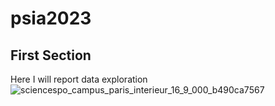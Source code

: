 # psia2023

## First Section
Here I will report data exploration
![sciencespo_campus_paris_interieur_16_9_000_b490ca7567](https://github.com/lidwinaput/psia2023/assets/151516433/aacda982-04ca-4dc8-8c71-4d3c7ed0e548)
